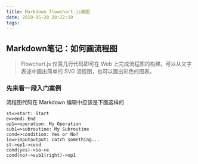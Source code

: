 ```yaml
---
title: Markdown flowchart.js画图
date: 2019-05-28 20:22:19
tags:
---
```


## Markdown笔记：如何画流程图
> Flowchart.js 仅需几行代码即可在 Web 上完成流程图的构建。可以从文字表述中画出简单的 SVG 流程图，也可以画出彩色的图表。 

### 先来看一段入门案例
流程图代码在 Markdown 编辑中应该是下面这样的
```flow
st=>start: Start
e=>end: End
op1=>operation: My Operation
sub1=>subroutine: My Subroutine
cond=>condition: Yes or No?
io=>inputoutput: catch something...
st->op1->cond
cond(yes)->io->e
cond(no)->sub1(right)->op1
```